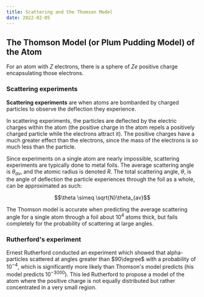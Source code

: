 ```yaml
---
title: Scattering and the Thomson Model
date: 2022-02-05
---
```


## The Thomson Model (or Plum Pudding Model) of the Atom

For an atom with $Z$ electrons, there is a sphere of $Ze$ positive charge encapsulating those electrons.

### Scattering experiments

**Scattering experiments** are when atoms are bombarded by charged particles to observe the deflection they experience.

In scattering experiments, the particles are deflected by the electric charges within the atom (the positive charge in the atom repels a positively charged particle while the electrons attract it). The positive charges have a much greater effect than the electrons, since the mass of the electrons is so much less than the particle.

Since experiments on a single atom are nearly impossible, scattering experiments are typically done to metal foils. The average scattering angle is $\theta_{av}$, and the atomic radius is denoted $R$. The total scattering angle, $\theta$, is the angle of deflection the particle experiences through the foil as a whole, can be approximated as such:

$$\theta \simeq \sqrt{N}\theta_{av}$$

The Thomson model is accurate when predicting the average scattering angle for a single atom through a foil about $10^4$ atoms thick, but fails completely for the probability of scattering at large angles.

### Rutherford's experiment

Ernest Rutherford conducted an experiment which showed that alpha-particles scattered at angles greater than $90\degree$ with a probability of $10^{-4}$, which is significantly more likely than Thomson's model predicts (his model predicts $10^{-3000}$). This led Rutherford to propose a model of the atom where the positive charge is not equally distributed but rather concentrated in a very small region.
